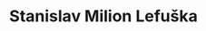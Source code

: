 ---
id: 87d7ce89-1359-465d-b9bd-a1db6af5a70e
title: Stanislav Milion Lefuška
price: 20000
year: 2014
description: Tento projekt navazuje na předcházející již dvouletou úspěšnou spolupráci s Lefuškou, díky níž se podařilo začít tuto novou tradici originálních interaktivních vzdělávacích akcí ve Fulneku – městu historicky spjatém s postavou Jana Ámose Komenského.
kouskovani: false
locationName: undefined
position:
  lng: 17.9135027904641
  lat: 49.71428001171857
---